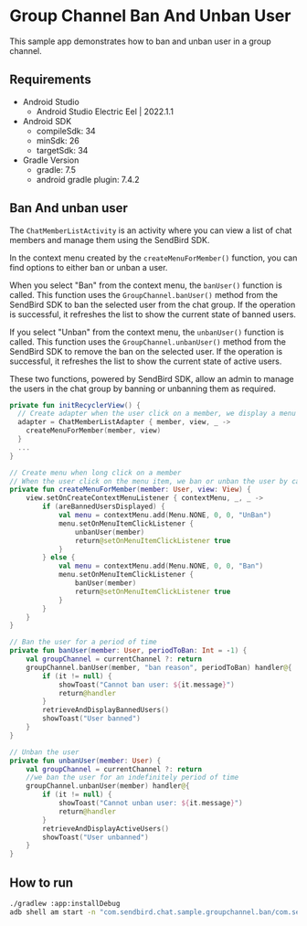 # Group Channel Ban And Unban User

This sample app demonstrates how to ban and unban user in a group channel.

## Requirements

+ Android Studio
  + Android Studio Electric Eel | 2022.1.1
+ Android SDK
    + compileSdk: 34
    + minSdk: 26
    + targetSdk: 34
+ Gradle Version
    + gradle: 7.5
    + android gradle plugin: 7.4.2

## Ban And unban user

The `ChatMemberListActivity` is an activity where you can view a list of chat members and manage them using the SendBird SDK.

In the context menu created by the `createMenuForMember()` function, you can find options to either ban or unban a user.

When you select "Ban" from the context menu, the `banUser()` function is called. This function uses the `GroupChannel.banUser()` method from the SendBird SDK to ban the selected user from the chat group. If the operation is successful, it refreshes the list to show the current state of banned users.

If you select "Unban" from the context menu, the `unbanUser()` function is called. This function uses the `GroupChannel.unbanUser()` method from the SendBird SDK to remove the ban on the selected user. If the operation is successful, it refreshes the list to show the current state of active users.

These two functions, powered by SendBird SDK, allow an admin to manage the users in the chat group by banning or unbanning them as required.

```kotlin
private fun initRecyclerView() {
  // Create adapter when the user click on a member, we display a menu to ban or unban the user
  adapter = ChatMemberListAdapter { member, view, _ ->
    createMenuForMember(member, view)
  }
  ...
}

// Create menu when long click on a member
// When the user click on the menu item, we ban or unban the user by calling GroupChannel.banUser() or GroupChannel.unbanUser()
private fun createMenuForMember(member: User, view: View) {
    view.setOnCreateContextMenuListener { contextMenu, _, _ ->
        if (areBannedUsersDisplayed) {
            val menu = contextMenu.add(Menu.NONE, 0, 0, "UnBan")
            menu.setOnMenuItemClickListener {
                unbanUser(member)
                return@setOnMenuItemClickListener true
            }
        } else {
            val menu = contextMenu.add(Menu.NONE, 0, 0, "Ban")
            menu.setOnMenuItemClickListener {
                banUser(member)
                return@setOnMenuItemClickListener true
            }
        }
    }
}

// Ban the user for a period of time
private fun banUser(member: User, periodToBan: Int = -1) {
    val groupChannel = currentChannel ?: return
    groupChannel.banUser(member, "ban reason", periodToBan) handler@{
        if (it != null) {
            showToast("Cannot ban user: ${it.message}")
            return@handler
        }
        retrieveAndDisplayBannedUsers()
        showToast("User banned")
    }
}

// Unban the user
private fun unbanUser(member: User) {
    val groupChannel = currentChannel ?: return
    //we ban the user for an indefinitely period of time
    groupChannel.unbanUser(member) handler@{
        if (it != null) {
            showToast("Cannot unban user: ${it.message}")
            return@handler
        }
        retrieveAndDisplayActiveUsers()
        showToast("User unbanned")
    }
}
```

## How to run
``` bash
./gradlew :app:installDebug
adb shell am start -n "com.sendbird.chat.sample.groupchannel.ban/com.sendbird.chat.sample.groupchannel.ban.base.SplashActivity" -a android.intent.action.MAIN -c android.intent.category.LAUNCHER --splashscreen-show-icon
```
